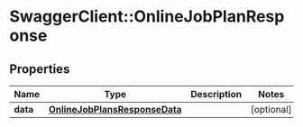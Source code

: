 # SwaggerClient::OnlineJobPlanResponse

## Properties
Name | Type | Description | Notes
------------ | ------------- | ------------- | -------------
**data** | [**OnlineJobPlansResponseData**](OnlineJobPlansResponseData.md) |  | [optional] 


